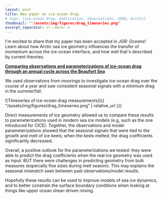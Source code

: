 ```yaml
---
layout: post
title: New paper on ice-ocean drag
# tags: [ice-ocean drag, publication, observations, SODA, Arctic]
thumbnail: ""/assets/img/figures/drag_timeseries.png"
excerpt_separator: <!--more-->
---
```


I'm excited to share that my paper has been accepted in *JGR: Oceans*! Learn about how Arctic sea ice geometry influences the transfer of momentum across the ice-ocean interface, and how well that's described by current theories.
<!--more-->

[**Comparing observations and parameterizations of ice-ocean drag through an annual cycle across the Beaufort Sea**](https://doi.org/10.1029/2020JC016977)


We used observations from moorings to investigate ice-ocean drag over the course of a year and saw consistent seasonal signals with a minimum drag in the summer/fall.

![Timeseries of ice-ocean drag measurements]({{ "/assets/img/figures/drag_timeseries.png" | relative_url }})

Direct measurements of ice geometry allowed us to compare these results to parameterizations used in modern sea ice models (e.g, such as the one introduced for CICE). Together, the observations and model parameterizations showed that the seasonal signals that were tied to the growth and melt of ice keels; when the keels melted, the drag coefficients significantly decreased.

Overall, a positive outlook for the parameterizations we tested:  they were able to predict the drag coefficients when the real ice geometry was used as input. BUT there were challenges in predicting geometry from bulk measures (especially floe sizes during melt season). This may explains the seasonal mismatch seen between past observations/model results.

Hopefully these results can be used to improve models of sea ice dynamics, and to better constrain the surface boundary conditions when looking at things like upper ocean shear-driven mixing.
